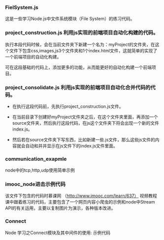 ### FielSystem.js 

这是一些学习Node.js中文件系统模块（File System）的练习代码。

### project_construction.js   利用js实现的前端项目自动化构建的代码。

执行本段代码时候，会在当前文件夹下新建一个名为：myProject的文件夹，在这个文件下包含css,images,js3个文件夹和1个index.html文件，这就简单的实现了一个前端项目的自动化构建。

可在这段基础的代码上，添加更多的功能，从而能更好的自动化构建一个前端项目。

### project_consolidate.js   利用js实现的前端项目自动化合并代码的代码。

- 在执行这段代码前，先执行project_construction.js文件。


- 在当前目录下创建好myProject文件夹之后，在这个文件夹里面，再添加一个source文件夹，然后执行这段代码，在js这个文件夹下将会出现一个新的文件index.js。


- 然后若在source文件夹下写东西，比如新建一些.js文件，那么这些js文件的内容就会自动和并并显示在js文件下的index.js文件里面。

### communication_exapmle 
node中的tcp,http,udp使用简单示例

### imooc_node进击示例代码

该文件下包含的代码时慕课网 （http://www.imooc.com/learn/637） 视频教程课中跟着练习的代码，主要包含了一个网页内容小爬虫的示例和node中Stream API的有关运用，主要以复制图片为演示，各种版本改进。

### Connect

Node 学习之Connect模块及其中间件的使用: 示例代码
